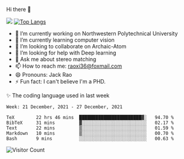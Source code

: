 Hi there 👋

![](https://github-readme-stats.vercel.app/api?username=Raohaocheng)
[![Top Langs](https://github-readme-stats.vercel.app/api/top-langs/?username=Raohaocheng&layout=compact)](https://github.com/anuraghazra/github-readme-stats)

- 🔭 I’m currently working on Northwestern Polytechnical University
- 🌱 I’m currently learning computer vision
- 👯 I’m looking to collaborate on Archaic-Atom
- 🤔 I’m looking for help with Deep learning
- 💬 Ask me about stereo matching
- 📫 How to reach me: raoxi36@foxmail.com
- 😄 Pronouns: Jack Rao
- ⚡ Fun fact: I can't believe I'm a PHD.

✨ The coding language used in last week
<!--START_SECTION:waka-->
```text
Week: 21 December, 2021 - 27 December, 2021

TeX        22 hrs 46 mins  ███████████████████████▓░   94.70 % 
BibTeX     31 mins         ▓░░░░░░░░░░░░░░░░░░░░░░░░   02.17 % 
Text       22 mins         ▒░░░░░░░░░░░░░░░░░░░░░░░░   01.59 % 
Markdown   10 mins         ▒░░░░░░░░░░░░░░░░░░░░░░░░   00.70 % 
Bash       9 mins          ░░░░░░░░░░░░░░░░░░░░░░░░░   00.63 % 
```
<!--END_SECTION:waka-->

![Visitor Count](https://profile-counter.glitch.me/Raohaocheng/count.svg)
